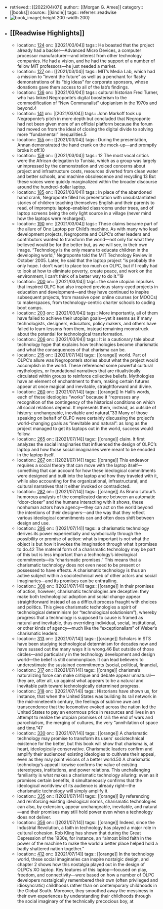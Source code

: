 - retrieved:: [[2022/04/07]]
  author:: [[Morgan G. Ames]]
  category:: [[books]]
  source:: [[kindle]]
  tags:: 
  referrer::readwise
- ![book_image](https://m.media-amazon.com/images/I/71Mip5gvHZL._SY160.jpg){:height 200 :width 200}
- ## [[Readwise Highlights]]
	- location:: [124](kindle://book?action=open&asin=undefined&location=124)
	  on:: [[2021/03/04]]
	  tags:: 
	  He boasted that the project already had a backer—Advanced Micro Devices, a computer processor manufacturer—and interest from other technology companies. He had a vision, and he had the support of a number of fellow MIT professors—he just needed a market.
	- location:: [127](kindle://book?action=open&asin=undefined&location=127)
	  on:: [[2021/03/04]]
	  tags:: 
	  MIT’s Media Lab, which had a mission to “invent the future” as well as a penchant for flashy demonstrations of its “big ideas” for corporate sponsors, whose donations gave them access to all of the lab’s findings.
	- location:: [136](kindle://book?action=open&asin=undefined&location=136)
	  on:: [[2021/03/04]]
	  tags:: 
	  cultural historian Fred Turner, who has linked Negroponte’s digital boosterism to the commodification of “New Communalist” utopianism in the 1970s and beyond.4
	- location:: [141](kindle://book?action=open&asin=undefined&location=141)
	  on:: [[2021/03/04]]
	  tags:: 
	  John Markoff took up Negroponte’s pitch in more depth but concluded that Negroponte had not been given more of an official platform because the forum had moved on from the ideal of closing the digital divide to solving more “fundamental” inequalities.5
	- location:: [155](kindle://book?action=open&asin=undefined&location=155)
	  on:: [[2021/03/04]]
	  tags:: 
	  During the presentation, Annan demonstrated the hand crank on the mock-up—and promptly broke it off.10
	- location:: [159](kindle://book?action=open&asin=undefined&location=159)
	  on:: [[2021/03/04]]
	  tags:: 
	  12 The most vocal critics were the African delegation to Tunisia, which as a group was largely unimpressed by the demonstration and voiced concerns about project and infrastructure costs, resources diverted from clean water and better schools, and machine obsolescence and recycling.13 But these voices were quickly marginalized within the broader discourse around the hundred-dollar laptop.
	- location:: [185](kindle://book?action=open&asin=undefined&location=185)
	  on:: [[2021/03/04]]
	  tags:: 
	  In place of the abandoned hand crank, Negroponte filled his presentation with unsubstantiated stories of children teaching themselves English and their parents to read, of impromptu laptop-enabled classrooms under trees, and of laptop screens being the only light source in a village (never mind how the laptops were recharged).
	- location:: [190](kindle://book?action=open&asin=undefined&location=190)
	  on:: [[2021/03/04]]
	  tags:: 
	  These claims became part of the allure of One Laptop per Child’s machine. As with many who lead development projects, Negroponte and OLPC’s other leaders and contributors wanted to transform the world—not only for what they believed would be for the better but, as we will see, in their own image. “Technology is the only means to educate children in the developing world,” Negroponte told the MIT Technology Review in October 2005. Later, he said that the laptop project “is probably the only hope. I don’t want to place too much on OLPC, but if I really had to look at how to eliminate poverty, create peace, and work on the environment, I can’t think of a better way to do it.”19
	- location:: [200](kindle://book?action=open&asin=undefined&location=200)
	  on:: [[2021/03/04]]
	  tags:: 
	  the same utopian impulses that inspired OLPC had also inspired previous starry-eyed projects in education and development—and they have continued to inspire subsequent projects, from massive open online courses (or MOOCs) to makerspaces, from technology-centric charter schools to coding boot camps.
	- location:: [203](kindle://book?action=open&asin=undefined&location=203)
	  on:: [[2021/03/04]]
	  tags:: 
	  More importantly, all of them have failed to achieve their utopian goals—yet it seems as if many technologists, designers, educators, policy makers, and others have failed to learn lessons from them, instead remaining moonstruck about the potential for technological transformation.
	- location:: [206](kindle://book?action=open&asin=undefined&location=206)
	  on:: [[2021/03/04]]
	  tags:: 
	  It is a cautionary tale about technology hype that explains how technologies become charismatic and what the consequences of that charisma can be.
	- location:: [215](kindle://book?action=open&asin=undefined&location=215)
	  on:: [[2021/07/14]]
	  tags:: [[orange]]
	  world. Part of OLPC’s allure was Negroponte’s stories about what the project would accomplish in the world. These referenced some powerful cultural mythologies, or foundational narratives that are ritualistically circulated within groups to reinforce collective beliefs. Mythologies have an element of enchantment to them, making certain futures appear at once magical and inevitable, straightforward and divine.
	- location:: [260](kindle://book?action=open&asin=undefined&location=260)
	  on:: [[2021/07/14]]
	  tags:: [[orange]]
	  In Hall’s words, each of these ideologies “works” because it “represses any recognition of the contingency of the historical conditions on which all social relations depend. It represents them, instead, as outside of history: unchangeable, inevitable and natural.”33 Many of those speaking on behalf of OLPC were certainly discussing the project’s world-changing goals as “inevitable and natural”: as long as the project managed to get its laptops out in the world, success would follow.
	- location:: [265](kindle://book?action=open&asin=undefined&location=265)
	  on:: [[2021/07/14]]
	  tags:: [[orange]]
	  claim. It first analyzes the social imaginaries that influenced the design of OLPC’s laptop and how those social imaginaries were meant to be encoded in the laptop itself.
	- location:: [267](kindle://book?action=open&asin=undefined&location=267)
	  on:: [[2021/07/14]]
	  tags:: [[orange]]
	  This endeavor requires a social theory that can move with the laptop itself—something that can account for how these ideological commitments were designed and built into the laptop and how they traveled with it, while also accounting for the organizational, infrastructural, and cultural narratives that it either invoked or contradicted.
	- location:: [282](kindle://book?action=open&asin=undefined&location=282)
	  on:: [[2021/07/14]]
	  tags:: [[orange]]
	  As Bruno Latour’s humorous analysis of the complicated dance between an automatic “door-closer” and the humans interacting with it shows, these nonhuman actors have agency—they can act on the world beyond the intentions of their designers—and the way that they reflect various ideological commitments can and often does shift between design and use.
	- location:: [296](kindle://book?action=open&asin=undefined&location=296)
	  on:: [[2021/07/14]]
	  tags:: 
	  a charismatic technology derives its power experientially and symbolically through the possibility or promise of action: what is important is not what the object is but how it invokes the imagination through what it promises to do.42 The material form of a charismatic technology may be part of this but is less important than a technology’s ideological commitments—its “charismatic promises.” This means that a charismatic technology does not even need to be present or possessed to have effects. A charismatic technology is thus an active subject within a sociotechnical web of other actors and social imaginaries—and its promises can be enthralling.
	- location:: [308](kindle://book?action=open&asin=undefined&location=308)
	  on:: [[2021/07/14]]
	  tags:: [[orange]]
	  In their promises of action, however, charismatic technologies are deceptive: they make both technological adoption and social change appear straightforward instead of as a difficult process fraught with choices and politics. This gives charismatic technologies a spirit of technological determinism (or “technological solutionism”), whereby progress that a technology is supposed to cause is framed as natural and inevitable, thus overriding individual, social, institutional, or other kinds of agency—much like the “exceptionalism” of Weber’s charismatic leaders.
	- location:: [313](kindle://book?action=open&asin=undefined&location=313)
	  on:: [[2021/07/14]]
	  tags:: [[orange]]
	  Scholars in STS have been studying technological determinism for decades now and have sussed out the many ways it is wrong.46 But outside of those circles—and particularly in the technology development and design world—the belief is still commonplace. It can lead believers to underestimate the sustained commitments (social, political, financial,
	- location:: [317](kindle://book?action=open&asin=undefined&location=317)
	  on:: [[2021/07/14]]
	  tags:: [[orange]]
	  charisma’s naturalizing force can make critique and debate appear unnatural—they are, after all, up against what appears to be a natural and inevitable path toward technologically determined progress.
	- location:: [318](kindle://book?action=open&asin=undefined&location=318)
	  on:: [[2021/07/14]]
	  tags:: 
	  Historians have shown us, for instance, that when the United States was building its rail network in the mid-nineteenth century, the feelings of sublime awe and transcendence that the locomotive evoked across the nation led the United States to pay an enormous price in resources and lives in an attempt to realize the utopian promises of rail: the end of wars and parochialism, the merging of cultures, the very “annihilation of space and time.”47
	- location:: [330](kindle://book?action=open&asin=undefined&location=330)
	  on:: [[2021/07/14]]
	  tags:: [[orange]]
	  A charismatic technology may promise to transform its users’ sociotechnical existence for the better, but this book will show that charisma is, at heart, ideologically conservative. Charismatic leaders confirm and amplify their audiences’ existing ideologies to cultivate their appeal, even as they may paint visions of a better world.50 A charismatic technology’s appeal likewise confirms the value of existing stereotypes, institutions, and power relations. This unchallenging familiarity is what makes a charismatic technology alluring: even as it promises certain benefits, it simultaneously confirms that the ideological worldview of its audience is already right—the charismatic technology will simply amplify it.
	- location:: [335](kindle://book?action=open&asin=undefined&location=335)
	  on:: [[2021/07/14]]
	  tags:: [[orange]]
	  By referencing and reinforcing existing ideological norms, charismatic technologies can also, by extension, appear unchangeable, inevitable, and natural—and their promises may still hold power even when a technology does not deliver.
	- location:: [356](kindle://book?action=open&asin=undefined&location=356)
	  on:: [[2021/07/14]]
	  tags:: [[orange]]
	  Indeed, since the Industrial Revolution, a faith in technology has played a major role in cultural cohesion. Rob Kling has shown that during the Great Depression of the 1930s, for instance, an “almost blind faith in the power of the machine to make the world a better place helped hold a badly shattered nation together.”
	- location:: [412](kindle://book?action=open&asin=undefined&location=412)
	  on:: [[2021/07/14]]
	  tags:: [[orange]]
	  In the technology world, these social imaginaries can inspire nostalgic design, and chapter 2 shows how this nostalgia played out in the design of OLPC’s XO laptop. Key features of this laptop—focused on play, freedom, and connectivity—were based on how a number of OLPC developers nostalgically remembered their own (often privileged and idiosyncratic) childhoods rather than on contemporary childhoods in the Global South. Moreover, they smoothed away the messiness in their own experiences by understanding their childhoods through the social imaginary of the technically precocious boy, at